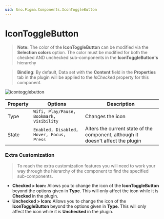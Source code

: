 ```yaml
---
uid: Uno.Figma.Components.IconToggleButton
---
```


# IconToggleButton

> **Note:** The color of the **IconToggleButton** can be modified via the **Selection colors** option. The color must be modified for both the checked AND unchecked sub-components in the **IconToggleButton's** hierarchy

> **Binding:** By default, Data set with the **Content** field in the **Properties** tab in the plugin will be applied to the *IsChecked* property for this component.

![icontogglebutton](./images/icontogglebutton.png)

| Property | Options                                  | Description                                                  |
| -------- | ---------------------------------------- | ------------------------------------------------------------ |
| Type     | `Wifi, Play/Pause, Bookmark, Visibility` | Changes the icon                                             |
| State    | `Enabled, Disabled, Hover, Focus, Press` | Alters the current state of the component, although it doesn't affect the plugin |

### Extra Customization

> To reach the extra customization features you will need to work your way through the hierarchy of the component to find the specified sub-components.  

- **Checked > Icon:** Allows you to change the icon  of the **IconToggleButton** beyond the options given in **Type**. This will only affect the icon while it is **Checked** in the plugin.
- **Unchecked > Icon:** Allows you to change the icon  of the **IconToggleButton** beyond the options given in **Type**. This will only affect the icon while it is **Unchecked** in the plugin.
